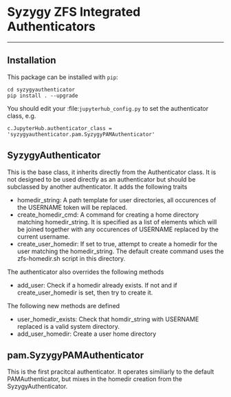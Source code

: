 # Syzygy ZFS Integrated Authenticators

------------
Installation
------------

This package can be installed with `pip`:

    cd syzygyauthenticator
    pip install . --upgrade

You should edit your :file:`jupyterhub_config.py` to set the authenticator
class, e.g.

    c.JupyterHub.authenticator_class = 'syzygyauthenticator.pam.SyzygyPAMAuthenticator'

## SyzygyAuthenticator

This is the base class, it inherits directly from the Authenticator class. It is
not designed to be used directly as an authenticator but should be subclassed by
another authenticator. It adds the following traits

  * homedir_string: A path template for user directories, all occurences of the
    USERNAME token will be replaced.
  * create_homedir_cmd: A command for creating a home directory matching
    homedir_string. It is specified as a list of elements which will be joined
    together with any occurences of USERNAME replaced by the current username.
  * create_user_homedir: If set to true, attempt to create a homedir for the
    user matching the homedir_string. The default create command uses the
    zfs-homedir.sh script in this directory.

The authenticator also overrides the following methods

  * add_user: Check if a homedir already exists. If not and if
    create_user_homedir is set, then try to create it.

The following new methods are defined
  
  * user_homedir_exists: Check that homdir_string with USERNAME replaced is a
    valid system directory.
  * add_user_homedir: Create a user home directory

## pam.SyzygyPAMAuthenticator

This is the first pracitcal authenticator. It operates similiarly to the default
PAMAuthenticator, but mixes in the homedir creation from the
SyzygyAuthenticator.

